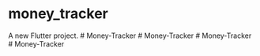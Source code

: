 # money_tracker

A new Flutter project.
#   M o n e y - T r a c k e r  
 #   M o n e y - T r a c k e r  
 #   M o n e y - T r a c k e r  
 #   M o n e y - T r a c k e r  
 
